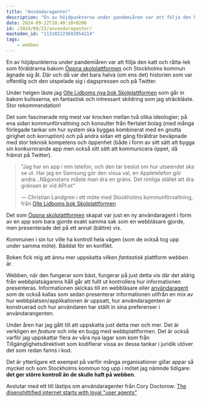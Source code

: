 ```yaml
---
title: "Användaragenter"
description: "En av höjdpunkterna under pandemiåren var att följa den katt och råtta-lek som föräldrarna bakom Öppna skolplattformen och Stockholms kommun ägnade sig åt. Där och då var det bara halva (om ens det) historien som var offentlig och den utspelade sig i dagspressen och på Twitter."
date: 2024-09-22T18:40:18+0200
id: /2024/09/22/anvandaragenter/
mastodon_id: "113182223692054214"
tags:
    - webben
---
```


En av höjdpunkterna under pandemiåren var att följa den katt och råtta-lek som föräldrarna bakom [Öppna skolplattformen] och Stockholms kommun ägnade sig åt. Där och då var det bara halva (om ens det) historien som var offentlig och den utspelade sig i dagspressen och på Twitter.

Under helgen läste jag [Olle Lidboms nya bok Skolplattformen][Skolplattformen] som går in bakom kulisserna, en fantastisk och intressant skildring som jag sträckläste. Stor rekommendation!

Det som fascinerade mig mest var krocken mellan två olika ideologier; på ena sidan kommunförvaltning och konsulter från flertalet bolag (med många förlegade tankar om hur system ska byggas kombinerat med en gnutta girighet och korruption) och på andra sidan ett gäng föräldrar beväpnade med stor teknisk kompetens och öppenhet (både i form av sitt sätt att bygga sin konkurrerande app men också sitt sätt att kommunicera öppet, då främst på Twitter).

> "Jag har en app i min telefon, och den tar beslut om hur utseendet ska se ut. Har jag en Samsung gör den vissa val, en Appletelefon gör andra…Någonstans måste man dra en gräns. Det rimliga stället att dra gränsen är vid API:et"
>
> — Christian Landgren i ett möte med Stockholms kommunförvaltning, från [Olle Lidboms bok Skolplattformen][Skolplattformen]

Det som [Öppna skolplattformen] skapat var just en ny användaragent i form av en app som bara gjorde exakt samma sak som en webbläsare gjorde, men presenterade det på ett annat (bättre) vis.

Kommunen i sin tur ville ha kontroll hela vägen (som de också tog upp under samma möte). Bäddat för en konflikt.

Boken fick mig att ännu mer uppskatta vilken _fantastisk_ plattform webben är.

Webben, när den fungerar som bäst, fungerar på just detta vis där det aldrig från webbplatsägarens håll går att fullt ut kontrollera hur informationen presenteras. Informationen skickas till en webbläsare eller [användaragent][Wikipedia: Användaragent] som de också kallas som sedan presenterar informationen utifrån en mix av hur webbplatsen/applikationen är uppsatt, hur användaragenten är konstruerad och hur användaren har ställt in sina preferenser i användarangenten.

Under åren har jag gått till att uppskatta just detta mer och mer. Det är verkligen en _feature_ och inte en bugg med webbplattformen. Det är också varför jag uppskattar flera av våra nya lagar som kom från Tillgänglighetsdirektivet som kodifierar vissa av dessa tankar i juridik utöver det som redan fanns i kod.

Det är ytterligare ett exempel på varför många organisationer gillar appar så mycket och som Stockholms kommun tog upp i mötet jag nämnde tidigare: **det ger större kontroll än de skulle haft på webben**.

Avslutar med ett till lästips om användaragenter från Cory Doctorow: [The disenshittified internet starts with loyal "user agents"]

[Wikipedia: Christian Landgren]: https://sv.wikipedia.org/wiki/Christian_Landgren
[Skolplattformen]: https://fritanke.se/bokhandel/bocker/skolplattformen/
[Öppna skolplattformen]: https://skolplattformen.org/
[Wikipedia: Användaragent]: https://sv.wikipedia.org/wiki/Anv%C3%A4ndaragent
[The disenshittified internet starts with loyal "user agents"]: https://pluralistic.net/2024/05/07/treacherous-computing/#rewilding-the-internet

